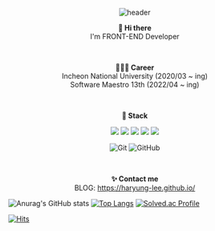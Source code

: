 <div align=center>

![header](https://capsule-render.vercel.app/api?type=slice&color=auto&height=200&section=header&text=Hi!%20I'm%20Halang&fontSize=50&fontAlign=70)


**👋 Hi there**
<br>
I'm FRONT-END Developer

<br>

**👩🏻‍💻 Career**
<br>
Incheon National University (2020/03 ~ ing)
<br>
Software Maestro 13th (2022/04 ~ ing)

<br>

**🔨 Stack**
<br>
<p>
<img src="https://img.shields.io/badge/HTML-E34F26?style=flat-square&logo=html5&logoColor=white"/>
<img src="https://img.shields.io/badge/CSS-1572B6?style=flat-square&logo=css3&logoColor=white"/>
<img src="https://img.shields.io/badge/Javascript-ffb13b?style=flat-square&logo=javascript&logoColor=white"/>
<img src="https://img.shields.io/badge/-C++-000000?logo=c%2B%2B&style=flat-square"/>
<img src="https://img.shields.io/badge/React-61DAFB?style=flat-square&logo=react&logoColor=white"/>
</p>    

![Git](https://img.shields.io/badge/-Git-black?style=flat-square&logo=git)
![GitHub](https://img.shields.io/badge/-GitHub-181717?style=flat-square&logo=github)

<br>

**✨ Contact me**
<br>
BLOG: https://haryung-lee.github.io/
  
</div>


![Anurag's GitHub stats](https://github-readme-stats.vercel.app/api?username=haryung-lee&show_icons=true&theme=dark)
  [![Top Langs](https://github-readme-stats.vercel.app/api/top-langs/?username=haryung-lee&layout=compact)](https://github.com/haryung-lee/github-readme-stats)
  [![Solved.ac Profile](http://mazassumnida.wtf/api/v2/generate_badge?boj=halang)](https://solved.ac/halang/)




[![Hits](https://hits.seeyoufarm.com/api/count/incr/badge.svg?url=https%3A%2F%2Fgithub.com%2Fharyung-lee&count_bg=%233DC7C8&title_bg=%23555555&icon=&icon_color=%23E7E7E7&title=hits&edge_flat=false)](https://hits.seeyoufarm.com)
